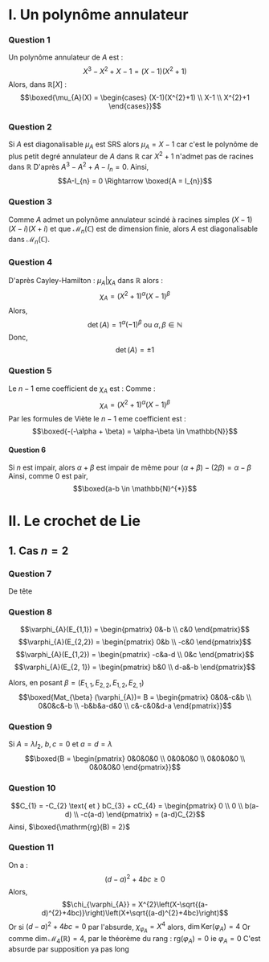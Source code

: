 # I. Un polynôme annulateur
### Question 1
Un polynôme annulateur de $A$ est : 
$$X^{3} - X^{2} + X - 1 = \left( X-1 \right)\left(X^{2} +1 \right)$$
Alors, dans $\mathbb{R}[X]$ : 
$$\boxed{\mu_{A}(X) = \begin{cases}
(X-1)(X^{2}+1) \\
X-1 \\
X^{2}+1
\end{cases}}$$

### Question 2
Si $A$ est diagonalisable $\mu_{A}$ est SRS alors $\mu_{A} = X-1$ car c'est le polynôme de plus petit degré annulateur de $A$ dans $\mathbb{R}$ car $X^{2}+1$ n'admet pas de racines dans $\mathbb{R}$
D'après $A^{3} - A^{2} + A - I_{n} = 0$.
Ainsi, 
$$A-I_{n} = 0 \Rightarrow \boxed{A = I_{n}}$$

### Question 3
Comme $A$ admet un polynôme annulateur scindé à racines simples $(X-1)(X-i)(X+i)$ et que $\mathcal{M}_{n}(\mathbb{C})$ est de dimension finie, alors $A$ est diagonalisable dans $\mathcal{M}_{n}(\mathbb{C})$.


### Question 4
D'après Cayley-Hamilton : $\mu_{A} | \chi_{A}$ dans $\mathbb{R}$ alors : 
$$\chi_{A} = (X^{2}+1)^{\alpha}(X-1)^{\beta}$$
Alors, 
$$\det(A) = 1^{\alpha}(-1)^{\beta} \text{ ou }\alpha, \beta\in \mathbb{N}$$
Donc, 
$$\det(A) = \pm 1$$


### Question 5
Le $n-1$ eme coefficient de $\chi_{A}$ est : 
Comme : 
$$\chi_{A} = (X^{2}+1)^{\alpha}(X-1)^{\beta}$$
Par les formules de Viète le $n-1$ eme coefficient est : 
$$\boxed{-(-\alpha + \beta) = \alpha-\beta \in \mathbb{N}}$$

#### Question 6
Si $n$ est impair, alors $\alpha+\beta$ est impair de même pour $(\alpha + \beta) - (2\beta) = \alpha-\beta$
Ainsi, comme $0$ est pair, 
$$\boxed{a-b \in \mathbb{N}^{*}}$$

# II. Le crochet de Lie
## 1. Cas $n=2$
### Question 7
De tête

### Question 8
$$\varphi_{A}(E_{1,1}) = \begin{pmatrix}
0&-b \\
c&0
\end{pmatrix}$$
$$\varphi_{A}(E_{2,2}) = \begin{pmatrix}
0&b \\
-c&0
\end{pmatrix}$$
$$\varphi_{A}(E_{1,2}) = \begin{pmatrix}
-c&a-d \\
0&c
\end{pmatrix}$$
$$\varphi_{A}(E_{2, 1}) = \begin{pmatrix}
b&0 \\
d-a&-b
\end{pmatrix}$$

Alors, en posant $\beta = (E_{1, 1}, E_{2, 2}, E_{1, 2}, E_{2, 1})$
$$\boxed{Mat_{\beta} (\varphi_{A})= B = \begin{pmatrix}
0&0&-c&b \\
0&0&c&-b \\
-b&b&a-d&0 \\
c&-c&0&d-a
\end{pmatrix}}$$

### Question 9
Si $A = \lambda I_{2}$, $b, c=0$ et $a=d = \lambda$
$$\boxed{B = \begin{pmatrix}
0&0&0&0 \\
0&0&0&0 \\
0&0&0&0 \\
0&0&0&0
\end{pmatrix}}$$

### Question 10
$$C_{1} = -C_{2} \text{ et } bC_{3} + cC_{4} = \begin{pmatrix}
0 \\
0 \\
b(a-d) \\
-c(a-d)
\end{pmatrix} = (a-d)C_{2}$$
Ainsi, $\boxed{\mathrm{rg}(B) = 2}$


### Question 11
On a : 
$$(d-a)^{2} + 4bc \geq 0 $$
Alors, 
$$\chi_{\varphi_{A}} = X^{2}\left(X-\sqrt{(a-d)^{2}+4bc)}\right)\left(X+\sqrt{(a-d)^{2}+4bc}\right)$$
Or si $(d-a)^{2} + 4bc = 0$ par l'absurde, $\chi_{\varphi_{A}} = X^{4}$ alors, $\dim \mathrm{Ker}(\varphi_{A}) = 4$ Or comme $\dim \mathcal{M}_{4}(\mathbb{R}) = 4$, par le théorème du rang : $\mathrm{rg}(\varphi_{A})=0$ ie $\varphi_{A} = 0$
C'est absurde par supposition ya pas long
